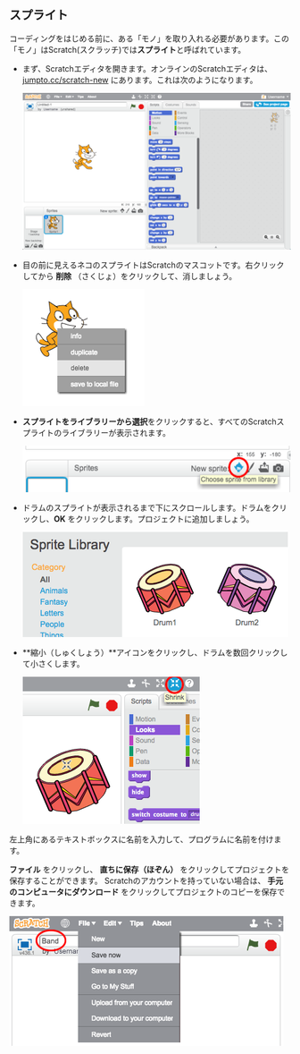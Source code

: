 ## スプライト

コーディングをはじめる前に、ある「モノ」を取り入れる必要があります。この「モノ」はScratch(スクラッチ)では**スプライト**と呼ばれています。

+ まず、Scratchエディタを開きます。オンラインのScratchエディタは、<a href="http://jumpto.cc/scratch-new" target="_blank"> jumpto.cc/scratch-new</a> にあります。これは次のようになります。
    
    ![スクリーンショット](images/band-scratch.png)

+ 目の前に見えるネコのスプライトはScratchのマスコットです。右クリックしてから **削除** （さくじょ）をクリックして、消しましょう。
    
    ![スクリーンショット](images/band-delete.png)

+ **スプライトをライブラリーから選択**をクリックすると、すべてのScratchスプライトのライブラリーが表示されます。
    
    ![スクリーンショット](images/band-sprite-library.png)

+ ドラムのスプライトが表示されるまで下にスクロールします。ドラムをクリックし、**OK** をクリックします。プロジェクトに追加しましょう。
    
    ![スクリーンショット](images/band-sprite-drum.png)

+ **縮小（しゅくしょう）**アイコンをクリックし、ドラムを数回クリックして小さくします。
    
    ![スクリーンショット](images/band-shrink.png)

左上角にあるテキストボックスに名前を入力して、プログラムに名前を付けます。

**ファイル** をクリックし、 **直ちに保存（ほぞん）** をクリックしてプロジェクトを保存することができます。 Scratchのアカウントを持っていない場合は、 **手元のコンピュータにダウンロード** をクリックしてプロジェクトのコピーを保存できます。

![スクリーンショット](images/band-save.png)